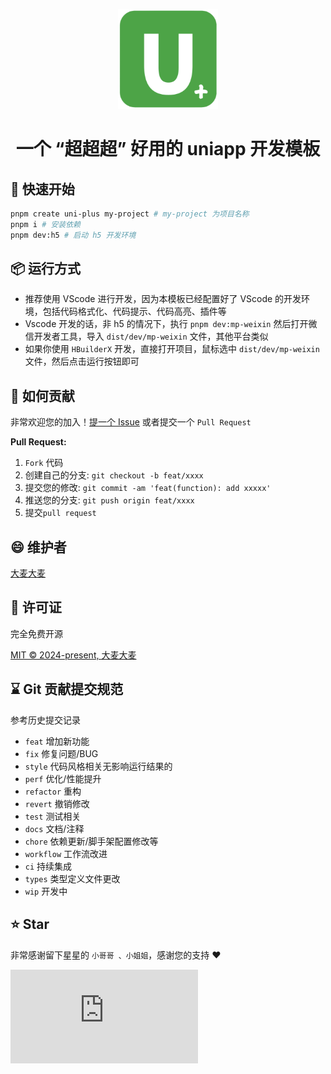 <p align="center">
  <a href="https://github.com/DaMaiCoding/uni-plus">
    <img width="160" src="./src/static/local/logo.png">
  </a>
</p>

<h1 align="center">
  一个 “超超超” 好用的 uniapp 开发模板
</h1>

## 🎯 快速开始

```bash
pnpm create uni-plus my-project # my-project 为项目名称
pnpm i # 安装依赖
pnpm dev:h5 # 启动 h5 开发环境
```

## 📦 运行方式

- 推荐使用 VScode 进行开发，因为本模板已经配置好了 VScode 的开发环境，包括代码格式化、代码提示、代码高亮、插件等
- Vscode 开发的话，非 h5 的情况下，执行 `pnpm dev:mp-weixin` 然后打开微信开发者工具，导入 `dist/dev/mp-weixin` 文件，其他平台类似
- 如果你使用 `HBuilderX` 开发，直接打开项目，鼠标选中 `dist/dev/mp-weixin`文件，然后点击运行按钮即可

## 🤔 如何贡献

非常欢迎您的加入！[提一个 Issue](https://github.com/DaMaiCoding/uni-plus/issues) 或者提交一个 `Pull Request`

**Pull Request:**

1. `Fork` 代码
2. 创建自己的分支: `git checkout -b feat/xxxx`
3. 提交您的修改: `git commit -am 'feat(function): add xxxxx'`
4. 推送您的分支: `git push origin feat/xxxx`
5. 提交`pull request`

## 😄 维护者

[大麦大麦](https://github.com/DaMaiCoding)

## 📄 许可证

完全免费开源

[MIT © 2024-present, 大麦大麦](./LICENSE)

## ⌛ Git 贡献提交规范

参考历史提交记录

- `feat` 增加新功能
- `fix` 修复问题/BUG
- `style` 代码风格相关无影响运行结果的
- `perf` 优化/性能提升
- `refactor` 重构
- `revert` 撤销修改
- `test` 测试相关
- `docs` 文档/注释
- `chore` 依赖更新/脚手架配置修改等
- `workflow` 工作流改进
- `ci` 持续集成
- `types` 类型定义文件更改
- `wip` 开发中

## ⭐ Star

非常感谢留下星星的 `小哥哥 、小姐姐`，感谢您的支持 ❤

[![Stargazers repo roster for @DaMaiCoding/uni-plus](https://bytecrank.com/nastyox/reporoster/php/stargazersSVG.php?user=DaMaiCoding&repo=uni-plus)](https://github.com/DaMaiCoding/uni-plus/stargazers)
